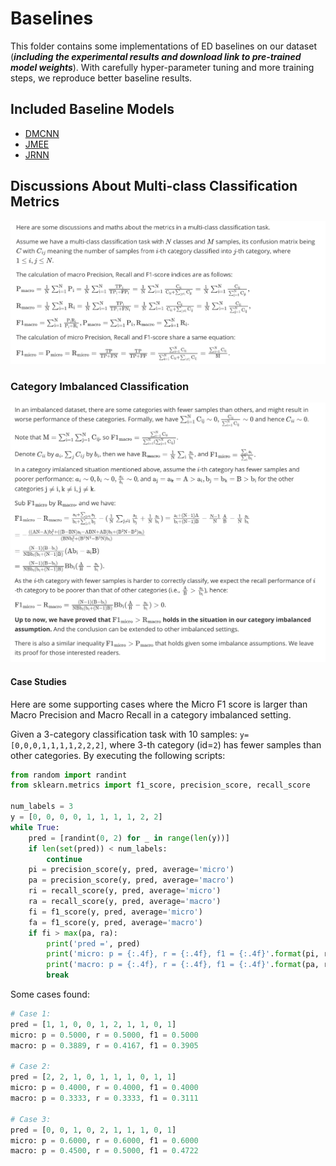 # Baselines

This folder contains some implementations of ED baselines on our dataset (***including the experimental results and download link to pre-trained model weights***). With carefully hyper-parameter tuning and more training steps, we reproduce better baseline results.

## Included Baseline Models

- [DMCNN](./DMCNN/README.md)
- [JMEE](./JMEE/README.md)
- [JRNN](./jointEE-NN/README.md)

## Discussions About Multi-class Classification Metrics

![](./eq1.png)

### Category Imbalanced Classification

![](./eq2.png)

#### Case Studies

Here are some supporting cases where the Micro F1 score is larger than Macro Precision and Macro Recall in a category imbalanced setting.

Given a 3-category classification task with 10 samples: `y=[0,0,0,1,1,1,1,2,2,2]`, where 3-th category (id=`2`) has fewer samples than other categories. By executing the following scripts:

```python
from random import randint
from sklearn.metrics import f1_score, precision_score, recall_score

num_labels = 3
y = [0, 0, 0, 0, 1, 1, 1, 1, 2, 2]
while True:
    pred = [randint(0, 2) for _ in range(len(y))]
    if len(set(pred)) < num_labels:
        continue
    pi = precision_score(y, pred, average='micro')
    pa = precision_score(y, pred, average='macro')
    ri = recall_score(y, pred, average='micro')
    ra = recall_score(y, pred, average='macro')
    fi = f1_score(y, pred, average='micro')
    fa = f1_score(y, pred, average='macro')
    if fi > max(pa, ra):
        print('pred =', pred)
        print('micro: p = {:.4f}, r = {:.4f}, f1 = {:.4f}'.format(pi, ri, fi))
        print('macro: p = {:.4f}, r = {:.4f}, f1 = {:.4f}'.format(pa, ra, fa))
        break
```

Some cases found:

```python
# Case 1:
pred = [1, 1, 0, 0, 1, 2, 1, 1, 0, 1]
micro: p = 0.5000, r = 0.5000, f1 = 0.5000
macro: p = 0.3889, r = 0.4167, f1 = 0.3905

# Case 2:
pred = [2, 2, 1, 0, 1, 1, 1, 0, 1, 1]
micro: p = 0.4000, r = 0.4000, f1 = 0.4000
macro: p = 0.3333, r = 0.3333, f1 = 0.3111

# Case 3:
pred = [0, 0, 1, 0, 2, 1, 1, 1, 0, 1]
micro: p = 0.6000, r = 0.6000, f1 = 0.6000
macro: p = 0.4500, r = 0.5000, f1 = 0.4722
```
